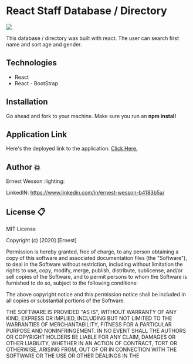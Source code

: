 # React Staff Database / Directory 

![](https://i.ibb.co/h76FPLH/empdirectory.png)



This database / directory was built with react. The user can search first name and sort age and gender. 

      

## Technologies
- React
- React - BootStrap


## Installation

Go ahead and fork to your machine. Make sure you run an **npm install**


## Application Link

Here's the deployed link to the application: [Click Here.](https://heem86.github.io/staffdatabase/)


## Author :boom:

Ernest Wesson :lighting:

LinkedIN: https://www.linkedin.com/in/ernest-wesson-b4183b5a/



## License :clipboard:


MIT License

Copyright (c) [2020] [Ernest]

Permission is hereby granted, free of charge, to any person obtaining a copy
of this software and associated documentation files (the "Software"), to deal
in the Software without restriction, including without limitation the rights
to use, copy, modify, merge, publish, distribute, sublicense, and/or sell
copies of the Software, and to permit persons to whom the Software is
furnished to do so, subject to the following conditions:

The above copyright notice and this permission notice shall be included in all
copies or substantial portions of the Software.

THE SOFTWARE IS PROVIDED "AS IS", WITHOUT WARRANTY OF ANY KIND, EXPRESS OR
IMPLIED, INCLUDING BUT NOT LIMITED TO THE WARRANTIES OF MERCHANTABILITY,
FITNESS FOR A PARTICULAR PURPOSE AND NONINFRINGEMENT. IN NO EVENT SHALL THE
AUTHORS OR COPYRIGHT HOLDERS BE LIABLE FOR ANY CLAIM, DAMAGES OR OTHER
LIABILITY, WHETHER IN AN ACTION OF CONTRACT, TORT OR OTHERWISE, ARISING FROM,
OUT OF OR IN CONNECTION WITH THE SOFTWARE OR THE USE OR OTHER DEALINGS IN THE